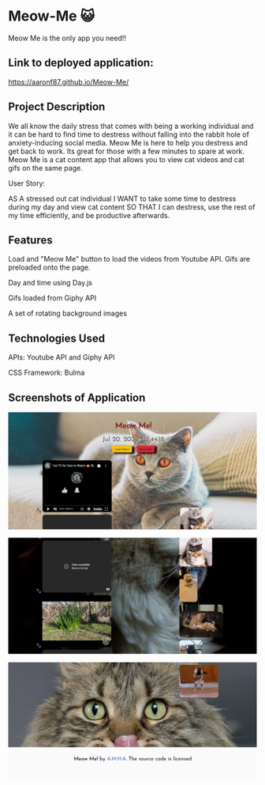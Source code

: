# Meow-Me 😺
Meow Me is the only app you need!!

## Link to deployed application:
https://aaronf87.github.io/Meow-Me/

## Project Description

We all know the daily stress that comes with being a working individual and it can be hard to find time to destress without falling into the rabbit hole of anxiety-inducing social media. Meow Me is here to help you destress and get back to work. Its great for those with a few minutes to spare at work. Meow Me is a cat content app that allows you to view cat videos and cat gifs on the same page. 

User Story:

AS A stressed out cat individual
I WANT to take some time to destress during my day and view cat content
SO THAT I can destress, use the rest of my time efficiently, and be productive afterwards.

## Features

Load and "Meow Me" button to load the videos from Youtube API. Gifs are preloaded onto the page. 

Day and time using Day.js

Gifs loaded from Giphy API

A set of rotating background images

## Technologies Used

APIs:
Youtube API and Giphy API

CSS Framework: Bulma

## Screenshots of Application

![Top of page](./images/header,%20buttons.png)

![Main Content of Page](./images/main%20content.png)

![Footer](./images/footer.png)
